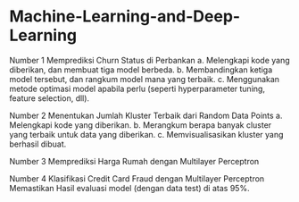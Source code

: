 # Machine-Learning-and-Deep-Learning
Number 1 Memprediksi Churn Status di Perbankan
a. Melengkapi kode yang diberikan, dan membuat tiga model berbeda.
b. Membandingkan ketiga model tersebut, dan rangkum model mana yang terbaik.
c. Menggunakan metode optimasi model apabila perlu (seperti hyperparameter tuning, feature selection, dll).

Number 2 Menentukan Jumlah Kluster Terbaik dari Random Data Points
a. Melengkapi kode yang diberikan.
b. Merangkum berapa banyak cluster yang terbaik untuk data yang diberikan.
c. Memvisualisasikan kluster yang berhasil dibuat.

Number 3 Memprediksi Harga Rumah dengan Multilayer Perceptron

Number 4 Klasifikasi Credit Card Fraud dengan Multilayer Perceptron
  Memastikan Hasil evaluasi model (dengan data test) di atas 95%.

